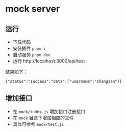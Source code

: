 # mock server

## 运行
- 下载代码
- 安装插件 `pnpm i`
- 启动服务 `pnpm dev`
- 运行 http://localhost:3000/api/test

结果如下：
```
{"status":"success","data":{"username":"zhangsan"}}
```

## 增加接口
- 在 `mock/index.js` 增加接口注册接口
- 在 `mock` 目录下增加相应的文件
- 具体可参考 `mock/test.js`